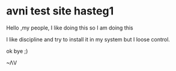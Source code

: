 <body>
   <h1> avni test site hasteg1 </h1>
   <p>    Hello ,my people, I like doing this so I am doing this
   <p>    I like discipline and try to install it in my system but I loose control.
   <p>    ok bye ;)

~ΛV

